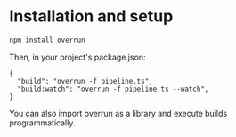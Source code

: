# Installation and setup

```sh
npm install overrun
```

Then, in your project's package.json:

```
{
  "build": "overrun -f pipeline.ts",
  "build:watch": "overrun -f pipeline.ts --watch",
}
```

You can also import overrun as a library and execute builds programmatically.
